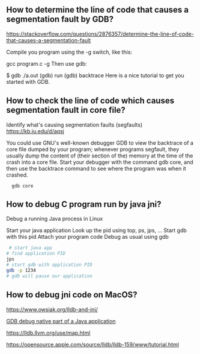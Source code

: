 
## How to determine the line of code that causes a segmentation fault by GDB? 
https://stackoverflow.com/questions/2876357/determine-the-line-of-code-that-causes-a-segmentation-fault

Compile you program using the -g switch, like this:

gcc program.c -g
Then use gdb:

$ gdb ./a.out
(gdb) run
<segfault happens here>
(gdb) backtrace
<offending code is shown here>
Here is a nice tutorial to get you started with GDB.

## How to check the line of code which causes segmentation fault in core file?
  
Identify what's causing segmentation faults (segfaults)
https://kb.iu.edu/d/aqsj
  
You could use GNU's well-known debugger GDB to view the backtrace of a core file dumped by your program; 
whenever programs segfault, they usually dump the content of (their section of the) memory at the time of the crash into a core file. 
Start your debugger with the command gdb core, and then use the backtrace command to see where the program was when it crashed. 
```
  gdb core
```
  
## How to debug C program run by java jni?
  
Debug a running Java process in Linux

Start your java application
Look up the pid using top, ps, jps, ... 
Start gdb with this pid
Attach your program code
Debug as usual using gdb

```bash
 # start java app
# find application PID
jps
# start gdb with application PID
gdb -p 1234
# gdb will pause our application
```

## How to debug jni code on MacOS?

  https://www.owsiak.org/lldb-and-jni/
  
[ GDB debug native part of a Java application](https://medium.com/@pirogov.alexey/gdb-debug-native-part-of-java-application-c-c-libraries-and-jdk-6593af3b4f3f)

  https://lldb.llvm.org/use/map.html

  https://opensource.apple.com/source/lldb/lldb-159/www/tutorial.html
  
  
